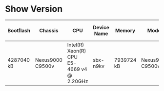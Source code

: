 
# Show Version
| Bootflash | Chassis | CPU | Device Name | Memory | Model | Processor Board ID | RP | Slots | Kernel Uptime | Name | OS | Last Reload Reason | BIOS Compile Time | BIOS Version | Kickstart Compile Time | Kickstart Image | Kickstart Version | System Compile Time | System Image File | System Version |
| --------- | ------- | --- | ----------- | ------ | ----- | ------------------ | -- | ----- | ------------- | ---- | -- | ------------------ | ----------------- | ------------ | ---------------------- | --------------- | ----------------- | ------------------- | ----------------- | -------------- |
| 4287040 kB | Nexus9000 C9500v | Intel(R) Xeon(R) CPU E5-4669 v4 @ 2.20GHz | sbx-n9kv | 7939724 kB | Nexus9000 C9500v | 9FJTZNHQ62X | Supervisor Module | None | 0 1 43 11 | Nexus | NX-OS | Unknown |  |  |  |  |  | 7/20/2020 20:00:00 [07/21/2020 06:30:11] | bootflash:///nxos.9.3.5.bin | 9.3(5) |
